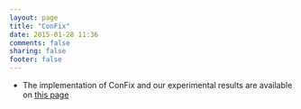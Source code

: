 ```yaml
---
layout: page
title: "ConFix"
date: 2015-01-28 11:36
comments: false
sharing: false
footer: false
---
```



<p>
  
  * The implementation of ConFix and our experimental results are available on  <a href="http://www.ece.ubc.ca/~aminmf/confix.html">this page</a>
  
<p> 
 